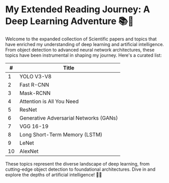 # My Extended Reading Journey: A Deep Learning Adventure 📚🤖

Welcome to the expanded collection of Scientific papers and topics that have enriched my understanding of deep learning and artificial intelligence. From object detection to advanced neural network architectures, these topics have been instrumental in shaping my journey. Here's a curated list:

| #   | Title                                  |
| --- | -------------------------------------- |
| 1   | YOLO V3-V8                             |
| 2   | Fast R-CNN                             |
| 3   | Mask-RCNN                              |
| 4   | Attention is All You Need              |
| 5   | ResNet                                 |
| 6   | Generative Adversarial Networks (GANs) |
| 7   | VGG 16-19                              |
| 8   | Long Short-Term Memory (LSTM)          |
| 9   | LeNet                                  |
| 10  | AlexNet                                |

These topics represent the diverse landscape of deep learning, from cutting-edge object detection to foundational architectures. Dive in and explore the depths of artificial intelligence! 🚀🧠
